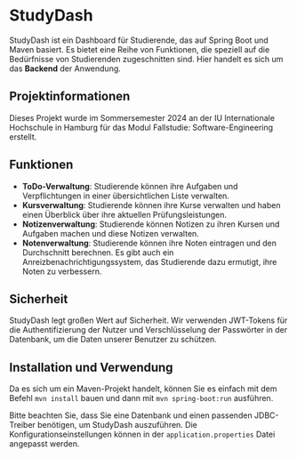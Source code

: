 # StudyDash

StudyDash ist ein Dashboard für Studierende, das auf Spring Boot und Maven basiert. Es bietet eine Reihe von Funktionen, die speziell auf die Bedürfnisse von Studierenden zugeschnitten sind.
Hier handelt es sich um das **Backend** der Anwendung.

## Projektinformationen

Dieses Projekt wurde im Sommersemester 2024 an der IU Internationale Hochschule in Hamburg für das Modul Fallstudie: Software-Engineering erstellt.

## Funktionen

- **ToDo-Verwaltung**: Studierende können ihre Aufgaben und Verpflichtungen in einer übersichtlichen Liste verwalten.
- **Kursverwaltung**: Studierende können ihre Kurse verwalten und haben einen Überblick über ihre aktuellen Prüfungsleistungen.
- **Notizenverwaltung**: Studierende können Notizen zu ihren Kursen und Aufgaben machen und diese Notizen verwalten.
- **Notenverwaltung**: Studierende können ihre Noten eintragen und den Durchschnitt berechnen. Es gibt auch ein Anreizbenachrichtigungssystem, das Studierende dazu ermutigt, ihre Noten zu verbessern.

## Sicherheit

StudyDash legt großen Wert auf Sicherheit. Wir verwenden JWT-Tokens für die Authentifizierung der Nutzer und Verschlüsselung der Passwörter in der Datenbank, um die Daten unserer Benutzer zu schützen.

## Installation und Verwendung

Da es sich um ein Maven-Projekt handelt, können Sie es einfach mit dem Befehl `mvn install` bauen und dann mit `mvn spring-boot:run` ausführen.

Bitte beachten Sie, dass Sie eine Datenbank und einen passenden JDBC-Treiber benötigen, um StudyDash auszuführen. Die Konfigurationseinstellungen können in der `application.properties` Datei angepasst werden.